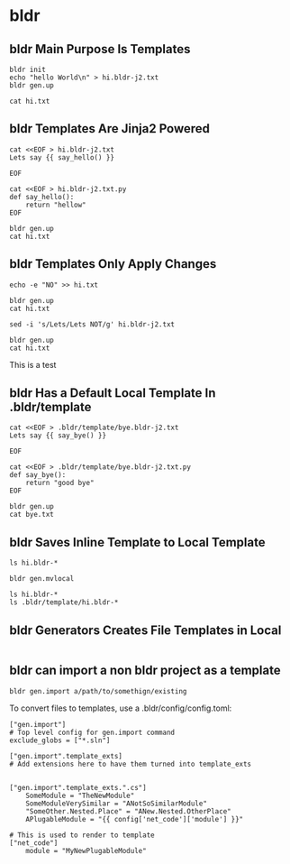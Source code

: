 # bldr

## bldr Main Purpose Is Templates

```
bldr init
echo "hello World\n" > hi.bldr-j2.txt
bldr gen.up

cat hi.txt
```

## bldr Templates Are Jinja2 Powered

```
cat <<EOF > hi.bldr-j2.txt
Lets say {{ say_hello() }}

EOF

cat <<EOF > hi.bldr-j2.txt.py
def say_hello():
    return "hellow"
EOF

bldr gen.up
cat hi.txt
```

## bldr Templates Only Apply Changes

```
echo -e "NO" >> hi.txt

bldr gen.up
cat hi.txt

sed -i 's/Lets/Lets NOT/g' hi.bldr-j2.txt

bldr gen.up
cat hi.txt
```

This is a test

## bldr Has a Default Local Template In .bldr/template

```
cat <<EOF > .bldr/template/bye.bldr-j2.txt
Lets say {{ say_bye() }}

EOF

cat <<EOF > .bldr/template/bye.bldr-j2.txt.py
def say_bye():
    return "good bye"
EOF

bldr gen.up
cat bye.txt
```

## bldr Saves Inline Template to Local Template

```
ls hi.bldr-*

bldr gen.mvlocal

ls hi.bldr-*
ls .bldr/template/hi.bldr-*
```

## bldr Generators Creates File Templates in Local

```

```

## bldr can import a non bldr project as a template
```
bldr gen.import a/path/to/somethign/existing
```

To convert files to templates, use a .bldr/config/config.toml:
```
["gen.import"]
# Top level config for gen.import command
exclude_globs = ["*.sln"]

["gen.import".template_exts]
# Add extensions here to have them turned into template_exts


["gen.import".template_exts.".cs"]
    SomeModule = "TheNewModule"
    SomeModuleVerySimilar = "ANotSoSimilarModule"
    "SomeOther.Nested.Place" = "ANew.Nested.OtherPlace"
    APlugableModule = "{{ config['net_code']['module'] }}"

# This is used to render to template
["net_code"]
    module = "MyNewPlugableModule"
```
